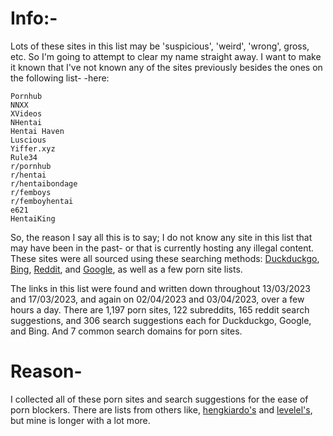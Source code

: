 # Info:-

Lots of these sites in this list may be 'suspicious', 'weird', 'wrong', gross, etc. So I'm going to attempt to clear my name straight away. 
I want to make it known that I've not known any of the sites previously besides the ones on the following list-
-here:

	Pornhub
	NNXX
	XVideos
	NHentai
	Hentai Haven
	Luscious
	Yiffer.xyz
	Rule34
	r/pornhub
	r/hentai
	r/hentaibondage
	r/femboys
	r/femboyhentai
	e621
	HentaiKing


So, the reason I say all this is to say; I do not know any site in this list that may have been in the past- or that is currently hosting any illegal content.
These sites were all sourced using these searching methods: [Duckduckgo](https://duckduckgo.com), [Bing](https://bing.com), [Reddit](https://reddit.com), and [Google](https://google.com),
as well as a few porn site lists.

The links in this list were found and written down throughout 13/03/2023 and 17/03/2023, and again on 02/04/2023 and 03/04/2023, over a few hours a day.
There are 1,197 porn sites, 122 subreddits, 165 reddit search suggestions, and 306 search suggestions each for Duckduckgo, Google, and Bing.
And 7 common search domains for porn sites.


# Reason- 

 I collected all of these porn sites and search suggestions for the ease of porn blockers. There are lists from others like, [hengkiardo's](https://github.com/hengkiardo/blocked-sites) and [levelel's](https://github.com/levelel/porndude_site_list), but mine is longer with a lot more.
